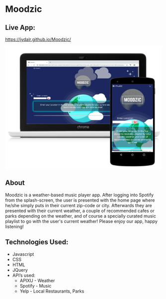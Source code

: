 # Moodzic

## Live App:
https://jydalr.github.io/Moodzic/

![screenshots](images/readme-image.png)

## About
Moodzic is a weather-based music player app. After logging into Spotify from the splash-screen, the user is presented with the home page where he/she simply puts in their current zip-code or city. Afterwards they are presented with their current weather, a couple of recommended cafes or parks depending on the weather, and of course a specially curated music playlist to go with the user's current weather! Please enjoy our app, happy listening! 

## Technologies Used:
* Javascript
* CSS
* HTML
* JQuery
* API’s used:
  * APIXU - Weather
  * Spotify - Music
  * Yelp - Local Restaurants, Parks
